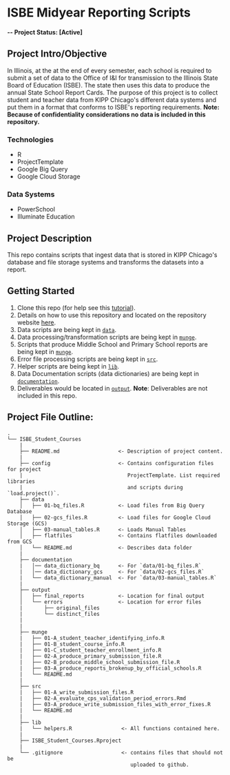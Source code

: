 # ISBE Midyear Reporting Scripts

#### -- Project Status: [Active]

## Project Intro/Objective
In Illinois, at the at the end of every semester, each school is required to submit a set of data to the Office of I&I for transmission to the Illinois State Board of Education (ISBE). The state then uses this data to produce the annual State School Report Cards. The purpose of this project is to collect student and teacher data from KIPP Chicago's different data systems and put them in a format that conforms to ISBE's reporting requirements. **Note: Because of confidentiality considerations no data is included in this repository.**

### Technologies
* R
* ProjectTemplate
* Google Big Query
* Google Cloud Storage

### Data Systems
* PowerSchool
* Illuminate Education

## Project Description
This repo contains scripts that ingest data that is stored in KIPP Chicago's database and file storage systems and transforms the datasets into a report.

## Getting Started

1. Clone this repo (for help see this [tutorial](https://help.github.com/articles/cloning-a-repository/)).
1. Details on how to use this repository and located on the repository website [here](https://kippchicago.github.io/isbe_midyear_reporting/).
1. Data scripts are being kept in [`data`](https://github.com/kippchicago/isbe_midyear_reporting/tree/master/data).
1. Data processing/transformation scripts are being kept in [`munge`](https://github.com/kippchicago/isbe_midyear_reporting/tree/master/munge).
1. Scripts that produce Middle School and Primary School reports are being kept in [`munge`](https://github.com/kippchicago/isbe_midyear_reporting/tree/master/munge).
1. Error file processing scripts are being kept in [`src`](https://github.com/kippchicago/isbe_midyear_reporting/tree/master/src).
1. Helper scripts are being kept in [`lib`](https://github.com/kippchicago/isbe_midyear_reporting/tree/master/lib).
1. Data Documentation scripts (data dictionaries) are being kept in [`documentation`](https://github.com/kippchicago/isbe_midyear_reporting/tree/master/documentation).
1. Deliverables would be located in [`output`](https://github.com/kippchicago/isbe_midyear_reporting/tree/master/output). **Note**: Deliverables are not included in this repo.


## Project File Outline:

```
.
└── ISBE_Student_Courses
    |
    ├── README.md                   <- Description of project content.
    |
    ├── config                      <- Contains configuration files for project
    |                                  ProjectTemplate. List required libraries
    |                                  and scripts during `load.project()`.
    ├── data                        
    │   ├── 01-bq_files.R           <- Load files from Big Query Database
    │   ├── 02-gcs_files.R          <- Load files for Google Cloud Storage (GCS)
    │   ├── 03-manual_tables.R      <- Loads Manual Tables
    │   ├── flatfiles               <- Contains flatfiles downloaded from GCS
    │   └── README.md               <- Describes data folder
    |
    ├── documentation
    |   │── data_dictionary_bq      <- For `data/01-bq_files.R`
    |   │── data_dictionary_gcs     <- For `data/02-gcs_files.R`
    |   └── data_dictionary_manual  <- For `data/03-manual_tables.R`
    |
    ├── output
    │   ├── final_reports           <- Location for final output
    │   └── errors                  <- Location for error files
    |       ├── original_files
    |       └── distinct_files
    |                                
    |
    ├── munge
    |   ├── 01-A_student_teacher_identifying_info.R
    |   ├── 01-B_student_course_info.R
    |   ├── 01-C_student_teacher_enrollment_info.R
    |   ├── 02-A_produce_primary_submission_file.R
    |   ├── 02-B_produce_middle_school_submission_file.R
    |   ├── 03-A_produce_reports_brokenup_by_official_schools.R
    |   └── README.md
    |
    ├── src
    |   ├── 01-A_write_submission_files.R
    |   ├── 02-A_evaluate_cps_validation_period_errors.Rmd
    |   ├── 03-A_produce_write_submission_files_with_error_fixes.R
    |   └── README.md
    |
    ├── lib                         
    |   └── helpers.R                <- All functions contained here.
    |
    ├── ISBE_Student_Courses.Rproject
    |
    └── .gitignore                   <- contains files that should not be
                                        uploaded to github.
```
